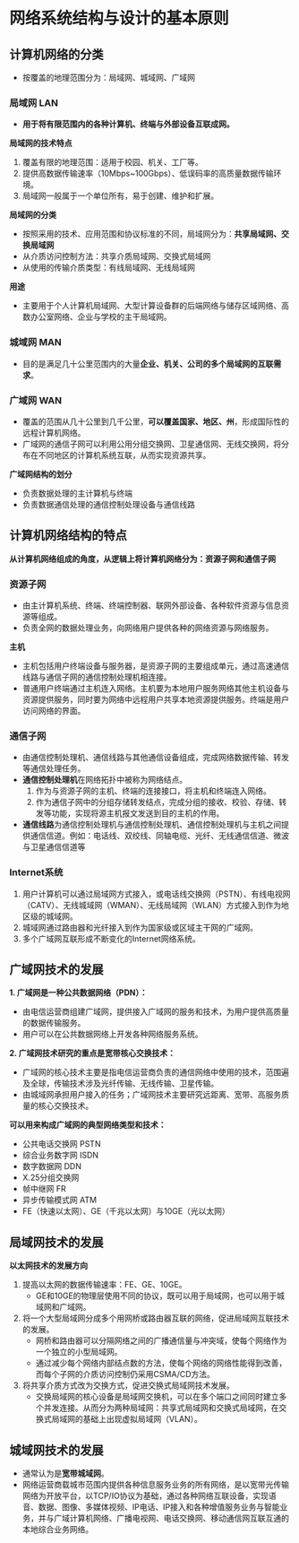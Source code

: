 # 网络系统结构与设计的基本原则

## 计算机网络的分类

- 按覆盖的地理范围分为：局域网、城域网、广域网

### 局域网 LAN

- **用于将有限范围内的各种计算机、终端与外部设备互联成网。**

**局域网的技术特点**

1. 覆盖有限的地理范围：适用于校园、机关、工厂等。
2. 提供高数据传输速率（10Mbps~100Gbps）、低误码率的高质量数据传输环境。
3. 局域网一般属于一个单位所有，易于创建、维护和扩展。

**局域网的分类**

- 按照采用的技术、应用范围和协议标准的不同，局域网分为：**共享局域网、交换局域网**
- 从介质访问控制方法：共享介质局域网、交换式局域网
- 从使用的传输介质类型：有线局域网、无线局域网

**用途**

- 主要用于个人计算机局域网、大型计算设备群的后端网络与储存区域网络、高数办公室网络、企业与学校的主干局域网。

### 城域网 MAN

- 目的是满足几十公里范围内的大量**企业、机关、公司的多个局域网的互联需求**。

### 广域网 WAN

- 覆盖的范围从几十公里到几千公里，**可以覆盖国家、地区、州**，形成国际性的远程计算机网络。
- 广域网的通信子网可以利用公用分组交换网、卫星通信网、无线交换网，将分布在不同地区的计算机系统互联，从而实现资源共享。

**广域网结构的划分**

- 负责数据处理的主计算机与终端
- 负责数据通信处理的通信控制处理设备与通信线路

## 计算机网络结构的特点

**从计算机网络组成的角度，从逻辑上将计算机网络分为：资源子网和通信子网**

### 资源子网

- 由主计算机系统、终端、终端控制器、联网外部设备、各种软件资源与信息资源等组成。
- 负责全网的数据处理业务，向网络用户提供各种的网络资源与网络服务。

**主机**

- 主机包括用户终端设备与服务器，是资源子网的主要组成单元，通过高速通信线路与通信子网的通信控制处理机相连接。
- 普通用户终端通过主机连入网络。主机要为本地用户服务网络其他主机设备与资源提供服务，同时要为网络中远程用户共享本地资源提供服务。终端是用户访问网络的界面。

### 通信子网

- 由通信控制处理机、通信线路与其他通信设备组成，完成网络数据传输、转发等通信处理任务。
- **通信控制处理机**在网络拓扑中被称为网络结点。
  1. 作为与资源子网的主机、终端的连接接口，将主机和终端连入网络。
  2. 作为通信子网中的分组存储转发结点，完成分组的接收、校验、存储、转发等功能，实现将源主机报文发送到目的主机的作用。
- **通信线路**为通信控制处理机与通信控制处理机、通信控制处理机与主机之间提供通信信道。例如：电话线、双绞线、同轴电缆、光纤、无线通信信道、微波与卫星通信信道等

### Internet系统

1. 用户计算机可以通过局域网方式接入，或电话线交换网（PSTN）、有线电视网（CATV）、无线城域网（WMAN）、无线局域网（WLAN）方式接入到作为地区级的城域网。
2. 城域网通过路由器和光纤接入到作为国家级或区域主干网的广域网。
3. 多个广域网互联形成不断变化的Internet网络系统。

## 广域网技术的发展

**1. 广域网是一种公共数据网络（PDN）：**

- 由电信运营商组建广域网，提供接入广域网的服务和技术，为用户提供高质量的数据传输服务。
- 用户可以在公共数据网络上开发各种网络服务系统。

**2. 广域网技术研究的重点是宽带核心交换技术：**

- 广域网的核心技术主要是指电信运营商负责的通信网络中使用的技术，范围遍及全球，传输技术涉及光纤传输、无线传输、卫星传输。
- 由城域网承担用户接入的任务；广域网技术主要研究远距离、宽带、高服务质量的核心交换技术。

**可以用来构成广域网的典型网络类型和技术：**

- 公共电话交换网 PSTN
- 综合业务数字网 ISDN
- 数字数据网 DDN
- X.25分组交换网
- 帧中继网 FR
- 异步传输模式网 ATM
- FE（快速以太网）、GE（千兆以太网）与10GE（光以太网）

## 局域网技术的发展

**以太网技术的发展方向**

1. 提高以太网的数据传输速率：FE、GE、10GE。
   - GE和10GE的物理层使用不同的协议，既可以用于局域网，也可以用于城域网和广域网。
2. 将一个大型局域网分成多个用网桥或路由器互联的网络，促进局域网互联技术的发展。
   - 网桥和路由器可以分隔网络之间的广播通信量与冲突域，使每个网络作为一个独立的小型局域网。
   - 通过减少每个网络内部结点数的方法，使每个网络的网络性能得到改善，而每个子网的介质访问控制仍采用CSMA/CD方法。
3. 将共享介质方式改为交换方式，促进交换式局域网技术发展。
   - 交换局域网的核心设备是局域网交换机，可以在多个端口之间同时建立多个并发连接。从而分为两种局域网：共享式局域网和交换式局域网，在交换式局域网的基础上出现虚拟局域网（VLAN）。

## 城域网技术的发展

- 通常认为是**宽带城域网**。
- 网络运营商载城市范围内提供各种信息服务业务的所有网络，是以宽带光传输网络为开放平台，以TCP/IO协议为基础，通过各种网络互联设备，实现语音、数据、图像、多媒体视频、IP电话、IP接入和各种增值服务业务与智能业务，并与广域计算机网络、广播电视网、电话交换网、移动通信网互联互通的本地综合业务网络。
